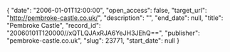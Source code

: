 {
  "date": "2006-01-01T12:00:00", 
  "open_access": false, 
  "target_url": "http://pembroke-castle.co.uk/", 
  "description": "", 
  "end_date": null, 
  "title": "Pembroke Castle", 
  "record_id": "20060101T120000//xQTLQJAxRJA6YeJH3JEhQ==", 
  "publisher": "pembroke-castle.co.uk", 
  "slug": 23771, 
  "start_date": null
}

